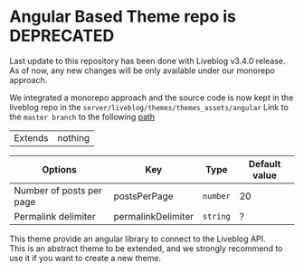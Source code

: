 # Angular Based Theme repo is **DEPRECATED**

Last update to this repository has been done with Liveblog v3.4.0 release.
As of now, any new changes will be only available under our monorepo approach.

We integrated a monorepo approach and the source code is now kept in the liveblog repo
in the `server/liveblog/themes/themes_assets/angular`
Link to the `master branch` to the following [path](https://github.com/liveblog/liveblog/tree/master/server/liveblog/themes/themes_assets/angular)


<table><tr><td>Extends</td><td>nothing</td></tr></table>

| Options | Key | Type | Default value
|---------|-----|------|--------------
| Number of posts per page | postsPerPage | `number` | 20
| Permalink delimiter | permalinkDelimiter | `string` | ?

This theme provide an angular library to connect to the Liveblog API.  
This is an abstract theme to be extended, and we strongly recommend to use it if you want to create a new theme.
